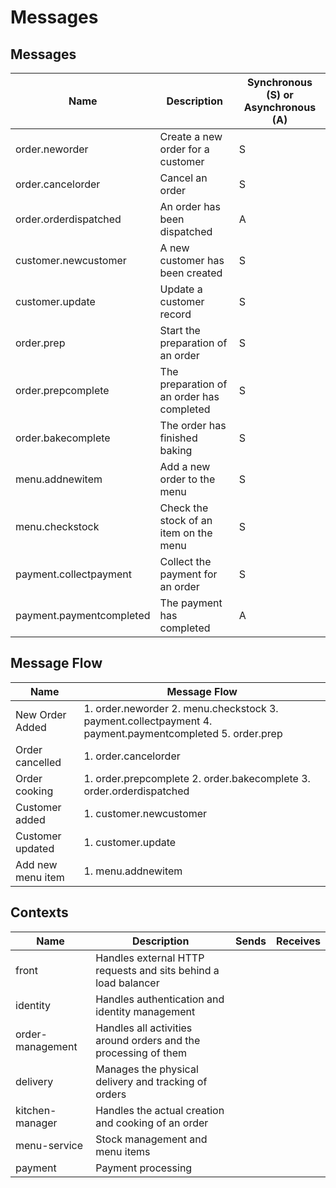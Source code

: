 # Messages

## Messages

| Name | Description | Synchronous (S) or Asynchronous (A) |
|---|---|---|
| order.neworder | Create a new order for a customer | S | 
| order.cancelorder | Cancel an order | S | 
| order.orderdispatched | An order has been dispatched | A | 
| customer.newcustomer | A new customer has been created | S | 
| customer.update | Update a customer record | S | 
| order.prep | Start the preparation of an order | S | 
| order.prepcomplete | The preparation of an order has completed | S | 
| order.bakecomplete | The order has finished baking | S |
| menu.addnewitem | Add a new order to the menu | S | 
| menu.checkstock | Check the stock of an item on the menu | S | 
| payment.collectpayment | Collect the payment for an order | S | 
| payment.paymentcompleted | The payment has completed | A | 

## Message Flow

| Name | Message Flow |
|---|---|
| New Order Added | 1. order.neworder 2. menu.checkstock 3. payment.collectpayment 4. payment.paymentcompleted 5. order.prep |
| Order cancelled | 1. order.cancelorder |
| Order cooking | 1. order.prepcomplete 2. order.bakecomplete 3. order.orderdispatched |
| Customer added | 1. customer.newcustomer |
| Customer updated | 1. customer.update |
| Add new menu item | 1. menu.addnewitem |

## Contexts

| Name | Description | Sends | Receives |
|---|---|---|---|
| front | Handles external HTTP requests and sits behind a load balancer |  |  |
| identity | Handles authentication and identity management |  |  |
| order-management | Handles all activities around orders and the processing of them |  |
| delivery | Manages the physical delivery and tracking of orders |  |  |
| kitchen-manager | Handles the actual creation and cooking of an order |  |
| menu-service | Stock management and menu items |  |
| payment | Payment processing |  |  |